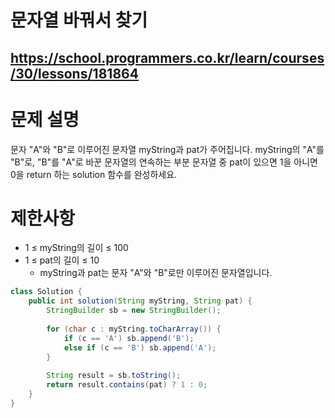 # 문자열 바꿔서 찾기
https://school.programmers.co.kr/learn/courses/30/lessons/181864
---
# 문제 설명
문자 "A"와 "B"로 이루어진 문자열 myString과 pat가 주어집니다. myString의 "A"를 "B"로, "B"를 "A"로 바꾼 문자열의 연속하는 부분 문자열 중 pat이 있으면 1을 아니면 0을 return 하는 solution 함수를 완성하세요.

# 제한사항
+ 1 ≤ myString의 길이 ≤ 100
+ 1 ≤ pat의 길이 ≤ 10
  + myString과 pat는 문자 "A"와 "B"로만 이루어진 문자열입니다.
```java
class Solution {
    public int solution(String myString, String pat) {
        StringBuilder sb = new StringBuilder();
        
        for (char c : myString.toCharArray()) {
            if (c == 'A') sb.append('B');
            else if (c == 'B') sb.append('A');
        }
        
        String result = sb.toString();
        return result.contains(pat) ? 1 : 0;
    }
}
```